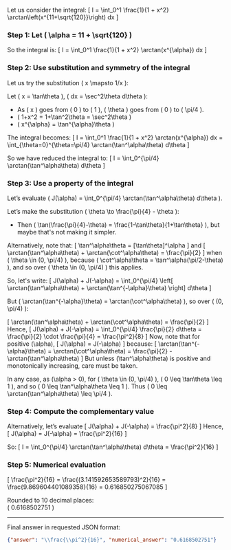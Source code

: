 Let us consider the integral:
\[
I = \int_0^1 \frac{1}{1 + x^2} \arctan\left(x^{11+\sqrt{120}}\right) dx
\]

### Step 1: Let \( \alpha = 11 + \sqrt{120} \)
So the integral is:
\[
I = \int_0^1 \frac{1}{1 + x^2} \arctan(x^{\alpha}) dx
\]

### Step 2: Use substitution and symmetry of the integral

Let us try the substitution \( x \mapsto 1/x \):

Let \( x = \tan\theta \), \( dx = \sec^2\theta d\theta \):
- As \( x \) goes from \( 0 \) to \( 1 \), \( \theta \) goes from \( 0 \) to \( \pi/4 \).
- \( 1+x^2 = 1+\tan^2\theta = \sec^2\theta \)
- \( x^{\alpha} = \tan^{\alpha}\theta \)

The integral becomes:
\[
I = \int_0^1 \frac{1}{1 + x^2} \arctan(x^{\alpha}) dx
  = \int_{\theta=0}^{\theta=\pi/4} \arctan(\tan^\alpha\theta) d\theta
\]

So we have reduced the integral to:
\[
I = \int_0^{\pi/4} \arctan(\tan^\alpha\theta) d\theta
\]

### Step 3: Use a property of the integral

Let’s evaluate \( J(\alpha) = \int_0^{\pi/4} \arctan(\tan^\alpha\theta) d\theta \).

Let’s make the substitution \( \theta \to \frac{\pi}{4} - \theta \):

- Then \( \tan(\frac{\pi}{4}-\theta) = \frac{1-\tan\theta}{1+\tan\theta} \), but maybe that's not making it simpler.

Alternatively, note that:
\[
\tan^\alpha\theta = [\tan\theta]^\alpha
\]
and
\[
\arctan(\tan^\alpha\theta) + \arctan(\cot^\alpha\theta) = \frac{\pi}{2}
\]
when \( \theta \in (0, \pi/4) \), because \( \cot^\alpha\theta = \tan^\alpha(\pi/2-\theta) \), and so over \( \theta \in (0, \pi/4) \) this applies.

So, let's write:
\[
J(\alpha) + J(-\alpha) = \int_0^{\pi/4} \left[ \arctan(\tan^\alpha\theta) + \arctan(\tan^{-\alpha}\theta) \right] d\theta
\]

But \( \arctan(\tan^{-\alpha}\theta) = \arctan(\cot^\alpha\theta) \), so over \( (0, \pi/4) \):

\[
\arctan(\tan^\alpha\theta) + \arctan(\cot^\alpha\theta) = \frac{\pi}{2}
\]
Hence,
\[
J(\alpha) + J(-\alpha) = \int_0^{\pi/4} \frac{\pi}{2} d\theta = \frac{\pi}{2} \cdot \frac{\pi}{4} = \frac{\pi^2}{8}
\]
Now, note that for positive \(\alpha\),
\[
J(\alpha) = J(-\alpha)
\]
because:
\[
\arctan(\tan^{-\alpha}\theta) = \arctan(\cot^\alpha\theta) = \frac{\pi}{2} - \arctan(\tan^\alpha\theta)
\]
But unless \(\tan^\alpha\theta\) is positive and monotonically increasing, care must be taken.

In any case, as \(\alpha > 0\), for \( \theta \in (0, \pi/4) \), \( 0 \leq \tan\theta \leq 1 \), and so \( 0 \leq \tan^\alpha\theta \leq 1 \). Thus \( 0 \leq \arctan(\tan^\alpha\theta) \leq \pi/4 \).

### Step 4: Compute the complementary value

Alternatively, let’s evaluate
\[
J(\alpha) + J(-\alpha) = \frac{\pi^2}{8}
\]
Hence,
\[
J(\alpha) = J(-\alpha) = \frac{\pi^2}{16}
\]

So:
\[
I = \int_0^{\pi/4} \arctan(\tan^\alpha\theta) d\theta = \frac{\pi^2}{16}
\]

### Step 5: Numerical evaluation

\[
\frac{\pi^2}{16} = \frac{(3.141592653589793)^2}{16} = \frac{9.869604401089358}{16} = 0.616850275067085
\]

Rounded to 10 decimal places:  
\( 0.6168502751 \)

---

Final answer in requested JSON format:
```json
{"answer": "\\frac{\\pi^2}{16}", "numerical_answer": "0.6168502751"}
```